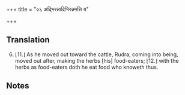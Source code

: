 +++
title = "०६ अद्भिरन्नादिभिरन्नमत्ति य"

+++
## Translation
6. ⌊11.⌋ As he moved out toward the cattle, Rudra, coming into being,  
moved out after, making the herbs \[his\] food-eaters; ⌊12.⌋ with the  
herbs as food-eaters doth he eat food who knoweth thus.

## Notes


